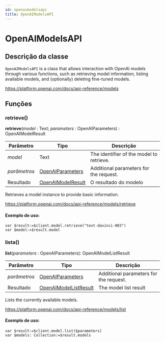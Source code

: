 ```yaml
---
id: openaimodelsapi
title: OpenAIModelsAPI
---
```


# OpenAIModelsAPI

## Descrição da classe

`OpenAIModelsAPI` is a class that allows interaction with OpenAI models through various functions, such as retrieving model information, listing available models, and (optionally) deleting fine-tuned models.

https://platform.openai.com/docs/api-reference/models

## Funções

### retrieve()

**retrieve**(*model* : Text; *parameters* : OpenAIParameters) : OpenAIModelResult

| Parâmetro    | Tipo                                      | Descrição                                                |
| ------------ | ----------------------------------------- | -------------------------------------------------------- |
| *model*      | Text                                      | The identifier of the model to retrieve. |
| *parâmetros* | [OpenAIParameters](OpenAIParameters.md)   | Additional parameters for the request.   |
| Resultado    | [OpenAIModelResult](OpenAIModelResult.md) | O resultado do modelo                                    |

Retrieves a model instance to provide basic information.

https://platform.openai.com/docs/api-reference/models/retrieve

#### Exemplo de uso:

```4d
var $result:=$client.model.retrieve("text-davinci-003")
var $model:=$result.model
```

### lista()

**list**(*parameters* : OpenAIParameters): OpenAIModelListResult

| Parâmetro    | Tipo                                              | Descrição                                              |
| ------------ | ------------------------------------------------- | ------------------------------------------------------ |
| *parâmetros* | [OpenAIParameters](OpenAIParameters.md)           | Additional parameters for the request. |
| Resultado    | [OpenAIModelListResult](OpenAIModelListResult.md) | The model list result                                  |

Lists the currently available models.

https://platform.openai.com/docs/api-reference/models/list

#### Exemplo de uso:

```4d
var $result:=$client.model.list($parameters)
var $models: Collection:=$result.models
```
